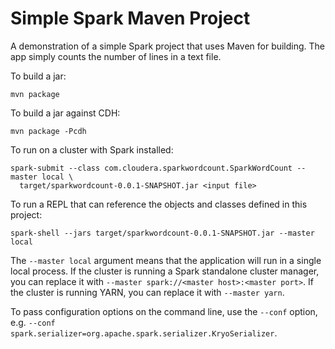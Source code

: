 Simple Spark Maven Project
==============

A demonstration of a simple Spark project that uses Maven for building.  The app simply counts the
number of lines in a text file.

To build a jar:

    mvn package
    
To build a jar against CDH:

    mvn package -Pcdh

To run on a cluster with Spark installed:

    spark-submit --class com.cloudera.sparkwordcount.SparkWordCount --master local \
      target/sparkwordcount-0.0.1-SNAPSHOT.jar <input file>

To run a REPL that can reference the objects and classes defined in this project:

    spark-shell --jars target/sparkwordcount-0.0.1-SNAPSHOT.jar --master local

The `--master local` argument means that the application will run in a single local process.  If
the cluster is running a Spark standalone cluster manager, you can replace it with
`--master spark://<master host>:<master port>`. If the cluster is running YARN, you can replace it
with `--master yarn`.

To pass configuration options on the command line, use the `--conf` option, e.g.
`--conf spark.serializer=org.apache.spark.serializer.KryoSerializer`.
